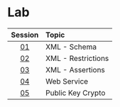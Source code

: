 # Lab

|  Session  | Topic              |
| :-------: | :----------------- |
| [01](01/) | XML - Schema       |
| [02](02/) | XML - Restrictions |
| [03](03/) | XML - Assertions   |
| [04](04/) | Web Service        |
| [05](05/) | Public Key Crypto  |
